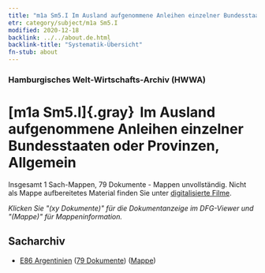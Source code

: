 ```yaml
---
title: "m1a Sm5.I Im Ausland aufgenommene Anleihen einzelner Bundesstaaten oder Provinzen, Allgemein"
etr: category/subject/m1a Sm5.I
modified: 2020-12-18
backlink: ../../about.de.html
backlink-title: "Systematik-Übersicht"
fn-stub: about
---
```


### Hamburgisches Welt-Wirtschafts-Archiv (HWWA)
# [m1a Sm5.I]{.gray}&#8201; Im Ausland aufgenommene Anleihen einzelner Bundesstaaten oder Provinzen, Allgemein&#160; 




Insgesamt 1 Sach-Mappen, 79 Dokumente - Mappen unvollständig.
Nicht als Mappe aufbereitetes Material finden Sie unter [digitalisierte Filme](/film/h1_sh).

_Klicken Sie "(xy Dokumente)" für die Dokumentanzeige im DFG-Viewer und "(Mappe)" für Mappeninformation._

## Sacharchiv



- [E86 Argentinien](../../../geo/about.de.html#E86) (<a href="https://dfg-viewer.de/show/?tx_dlf[id]=https://pm20.zbw.eu/mets/sh/1416xx/141692/1448xx/144846/public.mets.de.xml" target="_blank">79 Dokumente</a>) ([Mappe](http://purl.org/pressemappe20/folder/sh/141692,144846))


